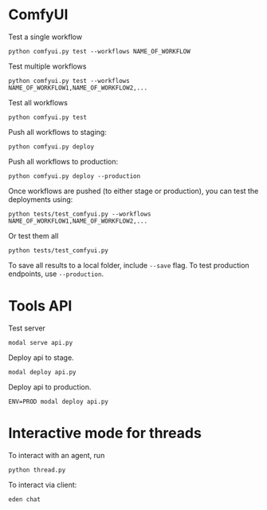 # ComfyUI

Test a single workflow

    python comfyui.py test --workflows NAME_OF_WORKFLOW

Test multiple workflows

    python comfyui.py test --workflows NAME_OF_WORKFLOW1,NAME_OF_WORKFLOW2,...

Test all workflows

    python comfyui.py test

Push all workflows to staging:

    python comfyui.py deploy

Push all workflows to production:

    python comfyui.py deploy --production

Once workflows are pushed (to either stage or production), you can test the deployments using:

    python tests/test_comfyui.py --workflows NAME_OF_WORKFLOW1,NAME_OF_WORKFLOW2,...

Or test them all

    python tests/test_comfyui.py

To save all results to a local folder, include `--save` flag. To test production endpoints, use `--production`.


# Tools API

Test server

    modal serve api.py

Deploy api to stage.

    modal deploy api.py

Deploy api to production.

    ENV=PROD modal deploy api.py


# Interactive mode for threads

To interact with an agent, run

    python thread.py

To interact via client:

    eden chat